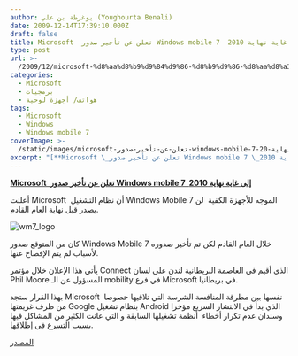 ```yaml
---
author: يوغرطة بن علي (Youghourta Benali)
date: 2009-12-14T17:39:10.000Z
draft: false
title: Microsoft  تعلن عن تأخير صدور Windows mobile 7  إلى غاية نهاية 2010
type: post
url: >-
  /2009/12/microsoft-%d8%aa%d8%b9%d9%84%d9%86-%d8%b9%d9%86-%d8%aa%d8%a3%d8%ae%d9%8a%d8%b1-%d8%b5%d8%af%d9%88%d8%b1-windows-mobile-7-%d8%a5%d9%84%d9%89-%d8%ba%d8%a7%d9%8a%d8%a9-%d9%86%d9%87%d8%a7%d9%8a%d8%a9-20/
categories:
  - Microsoft
  - برمجيات
  - هواتف/ أجهزة لوحية
tags:
  - Microsoft
  - Windows
  - Windows mobile 7
coverImage: >-
  /static/images/microsoft-تعلن-عن-تأخير-صدور-windows-mobile-7-إلى-غاية-نهاية-20/wm7_logo-300x204.jpg
excerpt: "[**Microsoft \_تعلن عن تأخير صدور Windows mobile 7 \_إلى غاية نهاية 2010**](https://www.it-scoop.com/2009/12/microsoft-%d8%aa%d8%b9%d9%84%d9%86-%d8%b9%d9%86-%d8%aa%d8%a3%d8%ae%d9%8a%d8%b1-%d8%b5%d8%af%d9%88%d8%b1-windows-mobile-7-%d8%a5%d9%84%d9%89-%d8%ba%d8%a7%d9%8a%d8%a9-%d9%86%d9%87%d8%a7%d9%8a%d8%a9-20/)\n\nأعلنت Microsoft \_أن نظام التشغيل Windows Mobile 7 الموجه للأجهزة الكفية\_ لن يصدر قبل نهاية العام القادم.\n\n![wm7\\_logo](/static/images/microsoft-تعلن-عن-تأخير-صدور-windows-mobile-7-إلى-غاية-نهاية-20/wm7\\_logo-300x204.jpg)\n\nكان من المتوقع صدور Windows Mobile 7 خلال العام القادم لكن تم تأخير"
---
```

[**Microsoft  تعلن عن تأخير صدور Windows mobile 7  إلى غاية نهاية 2010**](https://www.it-scoop.com/2009/12/microsoft-%d8%aa%d8%b9%d9%84%d9%86-%d8%b9%d9%86-%d8%aa%d8%a3%d8%ae%d9%8a%d8%b1-%d8%b5%d8%af%d9%88%d8%b1-windows-mobile-7-%d8%a5%d9%84%d9%89-%d8%ba%d8%a7%d9%8a%d8%a9-%d9%86%d9%87%d8%a7%d9%8a%d8%a9-20/)

أعلنت Microsoft  أن نظام التشغيل Windows Mobile 7 الموجه للأجهزة الكفية  لن يصدر قبل نهاية العام القادم.

![wm7\_logo](/static/images/microsoft-تعلن-عن-تأخير-صدور-windows-mobile-7-إلى-غاية-نهاية-20/wm7\_logo-300x204.jpg)

كان من المتوقع صدور Windows Mobile 7 خلال العام القادم لكن تم تأخير صدوره لأسباب لم يتم الإفصاح عنها.

يأتي هذا الإعلان خلال مؤتمر Connect الذي أقيم في العاصمة البريطانية لندن على لسان Phil Moore المسؤول عن الـ mobility في فرع Microsoft في بريطانيا.

بهذا القرار ستجد Microsoft  نفسها بين مطرقة المنافسة الشرسة التي تلاقيها خصوصا من طرف غريمتها Google بنظام تشغيل Android الذي بدأ في الانتشار السريع مؤخرا وسندان عدم تكرار أخطاء  أنظمة تشغيلها السابقة و التي عانت الكثير من المشاكل فيها بسبب التسرع في إطلاقها.

[المصدر](http://www.trustedreviews.com/mobile-phones/news/2009/12/14/Microsoft--Windows-Mobile-7-Delayed-Until-Late-2010/p1)
